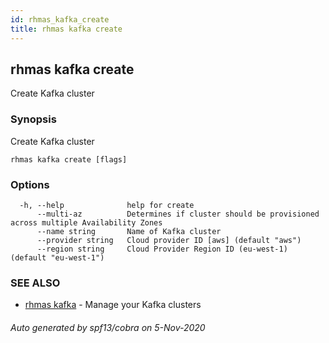 ```yaml
---
id: rhmas_kafka_create
title: rhmas kafka create
---
```


## rhmas kafka create

Create Kafka cluster

### Synopsis

Create Kafka cluster

```
rhmas kafka create [flags]
```

### Options

```
  -h, --help              help for create
      --multi-az          Determines if cluster should be provisioned across multiple Availability Zones
      --name string       Name of Kafka cluster
      --provider string   Cloud provider ID [aws] (default "aws")
      --region string     Cloud Provider Region ID (eu-west-1) (default "eu-west-1")
```

### SEE ALSO

* [rhmas kafka](rhmas_kafka.md)	 - Manage your Kafka clusters

###### Auto generated by spf13/cobra on 5-Nov-2020
